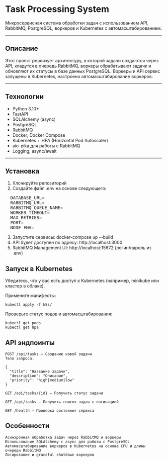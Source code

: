 # Task Processing System

Микросервисная система обработки задач с использованием API, RabbitMQ, PostgreSQL, воркеров и Kubernetes с автомасштабированием.

---

## Описание

Этот проект реализует архитектуру, в которой задачи создаются через API, кладутся в очередь RabbitMQ, воркеры обрабатывают задачи и обновляют их статусы в базе данных PostgreSQL. Воркеры и API сервис запущены в Kubernetes, настроено автомасштабирование воркеров.

---

## Технологии

- Python 3.10+
- FastAPI
- SQLAlchemy (async)
- PostgreSQL
- RabbitMQ
- Docker, Docker Compose
- Kubernetes + HPA (Horizontal Pod Autoscaler)
- aio-pika для работы с RabbitMQ
- Logging, async/await

---

## Установка

1. Клонируйте репозиторий
2. Создайте файл .env на основе следующего:
<pre>
  DATABASE_URL= 
  RABBITMQ_URL= 
  RABBITMQ_QUEUE_NAME= 
  WORKER_TIMEOUT= 
  MAX_RETRIES= 
  PORT= 
  NODE_ENV= 
</pre>
3. Запустите сервисы:
    docker-compose up --build
4. API будет доступен по адресу: http://localhost:3000
5. RabbitMQ Management UI: http://localhost:15672 (логин/пароль из .env)

## Запуск в Kubernetes

Убедитесь, что у вас есть доступ к Kubernetes (например, minikube или кластер в облаке).

Примените манифесты:

    kubectl apply -f k8s/

Проверьте статус подов и автомасштабирования:

    kubectl get pods
    kubectl get hpa

## API эндпоинты

    POST /api/tasks — Создание новой задачи
    Тело запроса:

    {
      "title": "Название задачи",
      "description": "Описание",
      "priority": "high|medium|low"
    }

    GET /api/tasks/{id} — Получить статус задачи

    GET /api/tasks — Получить список задач с пагинацией

    GET /health — Проверка состояния сервиса

## Особенности

    Асинхронная обработка задач через RabbitMQ и воркеры
    Использование SQLAlchemy с async для работы с PostgreSQL
    Автомасштабирование воркеров в Kubernetes на основе CPU и длины очереди RabbitMQ
    Логирование и graceful shutdown воркеров



